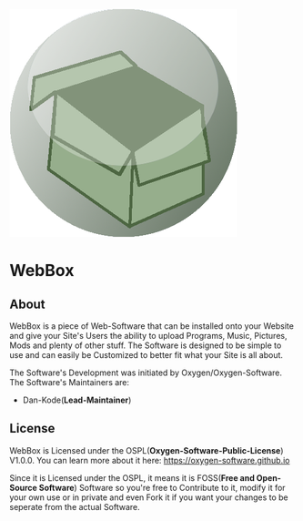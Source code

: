 <img src="misc/WebBox.png"></img>
# WebBox

## About
WebBox is a piece of Web-Software that can be installed onto your Website and give your Site's Users the ability to upload Programs,
Music, Pictures, Mods and plenty of other stuff. The Software is designed to be simple to use and can easily be Customized to better fit what your Site is all about.

The Software's Development was initiated by Oxygen/Oxygen-Software. The Software's Maintainers are:
- Dan-Kode(**Lead-Maintainer**)

## License
WebBox is Licensed under the OSPL(**Oxygen-Software-Public-License**) V1.0.0. You can learn more about it here: https://oxygen-software.github.io

Since it is Licensed under the OSPL, it means it is FOSS(**Free and Open-Source Software**) Software so you're free to Contribute to it, modify it for your own use or in private and even Fork it if you want your changes to be seperate from the actual Software.
